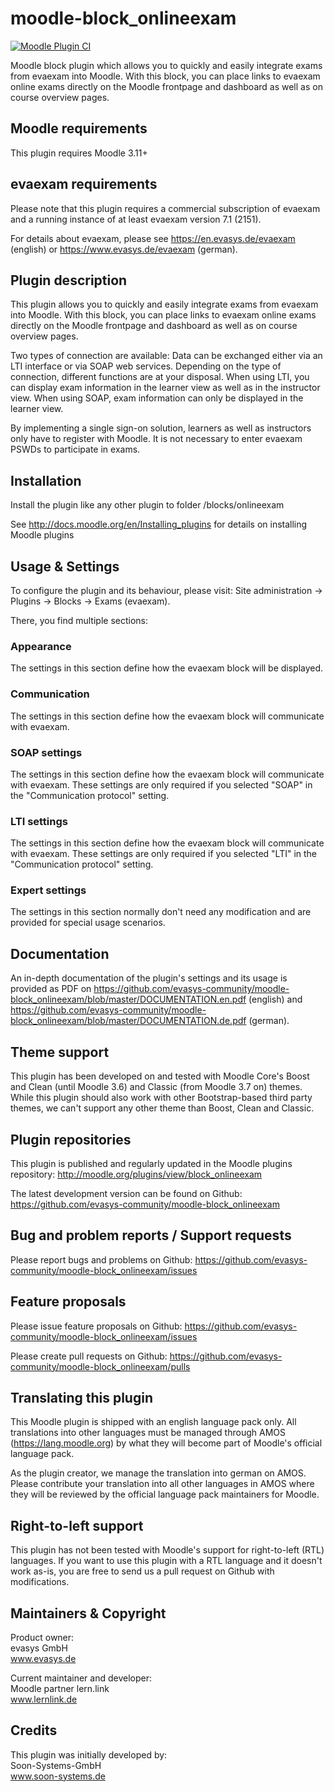 moodle-block_onlineexam
=========================

[![Moodle Plugin CI](https://github.com/evasys-community/moodle-block_onlineexam/workflows/Moodle%20Plugin%20CI/badge.svg?branch=master)](https://github.com/evasys-community/moodle-block_onlineexam/actions?query=workflow%3A%22Moodle+Plugin+CI%22+branch%3Amaster)

Moodle block plugin which allows you to quickly and easily integrate exams from evaexam into Moodle. With this block, you can place links to evaexam online exams directly on the Moodle frontpage and dashboard as well as on course overview pages.


Moodle requirements
-------------------

This plugin requires Moodle 3.11+


evaexam requirements
-------------------

Please note that this plugin requires a commercial subscription of evaexam and a running instance of at least evaexam version 7.1 (2151).

For details about evaexam, please see
https://en.evasys.de/evaexam (english) or
https://www.evasys.de/evaexam (german).


Plugin description
------------------

This plugin allows you to quickly and easily integrate exams from evaexam into Moodle. With this block, you can place links to evaexam online exams directly on the Moodle frontpage and dashboard as well as on course overview pages.

Two types of connection are available: Data can be exchanged either via an LTI interface or via SOAP web services. Depending on the type of connection, different functions are at your disposal. When using LTI, you can display exam information in the learner view as well as in the instructor view. When using SOAP, exam information can only be displayed in the learner view.

By implementing a single sign-on solution, learners as well as instructors only have to register with Moodle. It is not necessary to enter evaexam PSWDs to participate in exams.


Installation
------------

Install the plugin like any other plugin to folder
/blocks/onlineexam

See http://docs.moodle.org/en/Installing_plugins for details on installing Moodle plugins


Usage & Settings
----------------

To configure the plugin and its behaviour, please visit:
Site administration -> Plugins -> Blocks -> Exams (evaexam).

There, you find multiple sections:

### Appearance

The settings in this section define how the evaexam block will be displayed.

### Communication

The settings in this section define how the evaexam block will communicate with evaexam.

### SOAP settings

The settings in this section define how the evaexam block will communicate with evaexam.
These settings are only required if you selected "SOAP" in the "Communication protocol" setting.

### LTI settings

The settings in this section define how the evaexam block will communicate with evaexam.
These settings are only required if you selected "LTI" in the "Communication protocol" setting.

### Expert settings

The settings in this section normally don't need any modification and are provided for special usage scenarios.


Documentation
-------------

An in-depth documentation of the plugin's settings and its usage is provided as PDF on
https://github.com/evasys-community/moodle-block_onlineexam/blob/master/DOCUMENTATION.en.pdf (english) and
https://github.com/evasys-community/moodle-block_onlineexam/blob/master/DOCUMENTATION.de.pdf (german).


Theme support
-------------
This plugin has been developed on and tested with Moodle Core's Boost and Clean (until Moodle 3.6) and Classic (from Moodle 3.7 on) themes.
While this plugin should also work with other Bootstrap-based third party themes, we can't support any other theme than Boost, Clean and Classic.


Plugin repositories
-------------------

This plugin is published and regularly updated in the Moodle plugins repository:
http://moodle.org/plugins/view/block_onlineexam

The latest development version can be found on Github:
https://github.com/evasys-community/moodle-block_onlineexam


Bug and problem reports / Support requests
------------------------------------------

Please report bugs and problems on Github:
https://github.com/evasys-community/moodle-block_onlineexam/issues


Feature proposals
-----------------

Please issue feature proposals on Github:
https://github.com/evasys-community/moodle-block_onlineexam/issues

Please create pull requests on Github:
https://github.com/evasys-community/moodle-block_onlineexam/pulls


Translating this plugin
-----------------------

This Moodle plugin is shipped with an english language pack only. All translations into other languages must be managed through AMOS (https://lang.moodle.org) by what they will become part of Moodle's official language pack.

As the plugin creator, we manage the translation into german on AMOS. Please contribute your translation into all other languages in AMOS where they will be reviewed by the official language pack maintainers for Moodle.


Right-to-left support
---------------------

This plugin has not been tested with Moodle's support for right-to-left (RTL) languages.
If you want to use this plugin with a RTL language and it doesn't work as-is, you are free to send us a pull request on Github with modifications.


Maintainers & Copyright
-----------------------

Product owner:\
evasys GmbH\
www.evasys.de

Current maintainer and developer:\
Moodle partner lern.link\
www.lernlink.de


Credits
-------

This plugin was initially developed by:\
Soon-Systems-GmbH\
www.soon-systems.de
